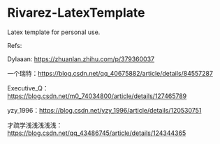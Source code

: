 # Rivarez-LatexTemplate
Latex template for personal use.



Refs:

Dylaaan: https://zhuanlan.zhihu.com/p/379360037

一个瑞特：https://blog.csdn.net/qq_40675882/article/details/84557287

Executive_Q：https://blog.csdn.net/m0_74034800/article/details/127465789

yzy_1996：https://blog.csdn.net/yzy_1996/article/details/120530751

才疏学浅浅浅浅浅：https://blog.csdn.net/qq_43486745/article/details/124344365
